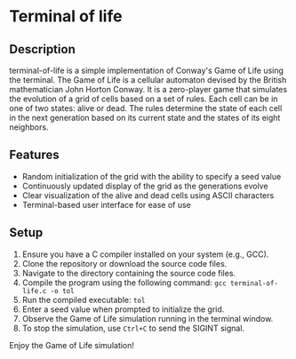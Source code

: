 # Terminal of life

## Description
terminal-of-life is a simple implementation of Conway's Game of Life using the terminal. The Game of Life is a cellular automaton devised by the British mathematician John Horton Conway. It is a zero-player game that simulates the evolution of a grid of cells based on a set of rules. Each cell can be in one of two states: alive or dead. The rules determine the state of each cell in the next generation based on its current state and the states of its eight neighbors.

## Features
- Random initialization of the grid with the ability to specify a seed value
- Continuously updated display of the grid as the generations evolve
- Clear visualization of the alive and dead cells using ASCII characters
- Terminal-based user interface for ease of use

## Setup
1. Ensure you have a C compiler installed on your system (e.g., GCC).
2. Clone the repository or download the source code files.
3. Navigate to the directory containing the source code files.
4. Compile the program using the following command: `gcc terminal-of-life.c -o tol`
6. Run the compiled executable: `tol`
7. Enter a seed value when prompted to initialize the grid.
8. Observe the Game of Life simulation running in the terminal window.
9. To stop the simulation, use `Ctrl+C` to send the SIGINT signal.

Enjoy the Game of Life simulation!
